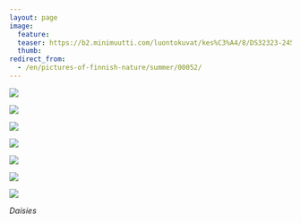 ```yaml
---
layout: page
image:
  feature:
  teaser: https://b2.minimuutti.com/luontokuvat/kes%C3%A4/8/DS32323-245px.jpg
  thumb:
redirect_from:
  - /en/pictures-of-finnish-nature/summer/00052/
---
```


![](https://b2.minimuutti.com/luontokuvat/kes%C3%A4/8/DS32182-800px.jpg)

![](https://b2.minimuutti.com/luontokuvat/kes%C3%A4/8/DS32185-800px.jpg)

![](https://b2.minimuutti.com/luontokuvat/kes%C3%A4/8/DS32186-800px.jpg)

![](https://b2.minimuutti.com/luontokuvat/kes%C3%A4/8/DS32204-800px.jpg)

![](https://b2.minimuutti.com/luontokuvat/kes%C3%A4/8/DS32212-800px.jpg)

![](https://b2.minimuutti.com/luontokuvat/kes%C3%A4/8/DS32323-800px.jpg)

![](https://b2.minimuutti.com/luontokuvat/kes%C3%A4/8/DS32324-800px.jpg)

*Daisies*
